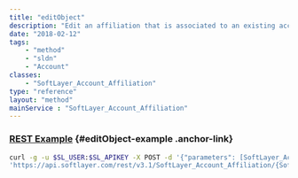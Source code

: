 ```yaml
---
title: "editObject"
description: "Edit an affiliation that is associated to an existing account. "
date: "2018-02-12"
tags:
    - "method"
    - "sldn"
    - "Account"
classes:
    - "SoftLayer_Account_Affiliation"
type: "reference"
layout: "method"
mainService : "SoftLayer_Account_Affiliation"
---
```


### [REST Example](#editObject-example) <a href="/article/rest/"><i class="fas fa-question"></i></a> {#editObject-example .anchor-link} 
```bash
curl -g -u $SL_USER:$SL_APIKEY -X POST -d '{"parameters": [SoftLayer_Account_Affiliation]}' \
'https://api.softlayer.com/rest/v3.1/SoftLayer_Account_Affiliation/{SoftLayer_Account_AffiliationID}/editObject'
```
